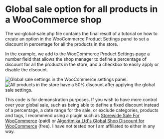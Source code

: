 # Global sale option for all products in a WooCommerce shop
The wc-global-sale.php file contains the final result of a tutorial on how to create an option in the WooCommerce Product Settings panel to set a discount in percentage for all the products in the store.

In the example, we add to the WooCommerce Product Settings page a number field that allows the shop manager to define a percentage of discount for all the products in the store, and a checkbox to easily apply or disable the discount.

![Global sale settings in the WooCommerce settings panel.](https://www.sandrasanz.dev/wp-content/uploads/2022/01/wc-global-sale-02.png)
![All products in the store have a 50% discount after applying the global sale settings.](https://www.sandrasanz.dev/wp-content/uploads/2022/01/wc-global-sale-01.png)

This code is for demonstration purposes. If you wish to have more control over your global sale, such as being able to define a fixed discount instead of a percentage, a date range for the sale, or exclude categories, products and tags, I recommend using a plugin such as [Storewide Sale For WooCommerce](https://woocommerce.com/products/storewide-sale-for-woocommerce/) (paid) or [Algoritmika Ltd's Global Shop Discount for WooCommerce](https://wordpress.org/plugins/global-shop-discount-for-woocommerce/) (free). I have not tested nor I am affiliated to either in any way.